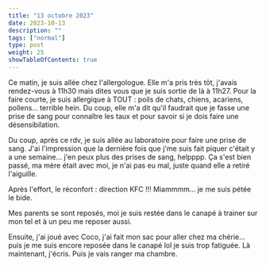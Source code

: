 ```yaml
---
title: "13 octobre 2023"
date: 2023-10-13
description: ""
tags: ["normal"]
type: post
weight: 25
showTableOfContents: true
---
```


Ce matin, je suis allée chez l'allergologue. Elle m'a pris très tôt, j'avais rendez-vous à 11h30 mais dites vous que je suis sortie de là à 11h27. Pour la faire courte, je suis allergique à TOUT : poils de chats, chiens, acariens, pollens... terrible hein. Du coup, elle m'a dit qu'il faudrait que je fasse une prise de sang pour connaître les taux et pour savoir si je dois faire une désensibilation. 

Du coup, après ce rdv, je suis allée au laboratoire pour faire une prise de sang. J'ai l'impression que la dernière fois que j'me suis fait piquer c'était y a une semaine... j'en peux plus des prises de sang, helpppp. Ça s'est bien passé, ma mère était avec moi, je n'ai pas eu mal, juste quand elle a retiré l'aiguille.

Après l'effort, le réconfort : direction KFC !!! Miammmm... je me suis pétée le bide.

Mes parents se sont reposés, moi je suis restée dans le canapé à trainer sur mon tel et à un peu me reposer aussi.

Ensuite, j'ai joué avec Coco, j'ai fait mon sac pour aller chez ma chérie... puis je me suis encore reposée dans le canapé lol je suis trop fatiguée. Là maintenant, j'écris. Puis je vais ranger ma chambre.